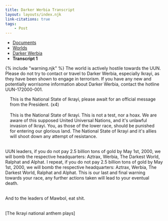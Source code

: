```yaml
---
title: Darker Werbia Transcript
layout: layouts/index.njk
link-citations: true
tags:
    - Post
---
```


<nav class="text-sm breadcrumbs pb-5">
    <ul>
        <li><a href="/docs">Documents</a></li>
        <li><a href="/docs/world">Worlds</a></li>
        <li><a href="/docs/world/dwerbia">Darker Werbia</a></li>
        <li><b>Transcript 1</b></li>
    </ul>
</nav>

<div class="alert alert-error shadow-lg mb-4">
    <div>
        {% include "warning.njk" %}
        <span>
        The world is actively hostile towards the UUN. Please do not try to contact or travel to Darker Werbia, especially Ikrayi, as they have been shown to engage in terrorism. If you have any new and potentially worrisome information about Darker Werbia, contact the hotline UUN-172000-001.
        </span>
    </div>
</div>

<p style="padding-left: 15px; padding-right: 15px;">
This is the National State of Ikrayi, please await for an official message from the President. (x4)<br><br>
This is the National State of Ikrayi. This is not a test, nor a hoax. We are aware of this supposed United Universal Nations, and it's unlawful invasion of Ikrayi. You, as those of the lower race, should be punished for entering our glorious land. The National State of Ikrayi and it's allies will shoot down any attempt of resistance.<br><br>

UUN leaders, if you do not pay 2.5 billion tons of gold by May 1st, 2000, we will bomb the respective headquarters: Aztrax, Werbia, The Darkest World, Ralphat and Alphat. I repeat, if you do not pay 2.5 billion tons of gold by May 1st, 2000, we will bomb the respective headquarters: Aztrax, Werbia, The Darkest World, Ralphat and Alphat. This is our last and final warning towards your race, any further actions taken will lead to your eventual death.<br><br>

And to the leaders of Mawbol, eat shit.<br><br>

[The Ikrayi national anthem plays]
</p>